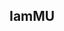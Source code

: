 <section class="introduction">
            <h1 style="align-self: center;">IamMU</h1>
            <p style="align-self: center;>A <em>hobbyist, enthusiast and a developer</em> who loves to learn new things in IT.</p>
            <hr>
</section>
